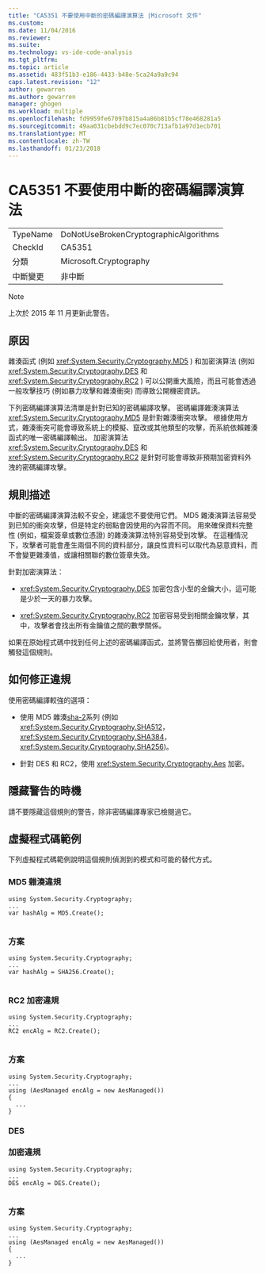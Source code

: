 ```yaml
---
title: "CA5351 不要使用中斷的密碼編譯演算法 |Microsoft 文件"
ms.custom: 
ms.date: 11/04/2016
ms.reviewer: 
ms.suite: 
ms.technology: vs-ide-code-analysis
ms.tgt_pltfrm: 
ms.topic: article
ms.assetid: 483f51b3-e186-4433-b48e-5ca24a9a9c94
caps.latest.revision: "12"
author: gewarren
ms.author: gewarren
manager: ghogen
ms.workload: multiple
ms.openlocfilehash: fd9959fe67097b815a4a86b81b5cf78e468281a5
ms.sourcegitcommit: 49aa031cbebdd9c7ec070c713afb1a97d1ecb701
ms.translationtype: MT
ms.contentlocale: zh-TW
ms.lasthandoff: 01/23/2018
---
```

# <a name="ca5351-do-not-use-broken-cryptographic-algorithms"></a>CA5351 不要使用中斷的密碼編譯演算法
|||  
|-|-|  
|TypeName|DoNotUseBrokenCryptographicAlgorithms|  
|CheckId|CA5351|  
|分類|Microsoft.Cryptography|  
|中斷變更|非中斷|  
  
> [!NOTE]
>  上次於 2015 年 11 月更新此警告。  
  
## <a name="cause"></a>原因  
 雜湊函式 (例如 <xref:System.Security.Cryptography.MD5> ) 和加密演算法 (例如 <xref:System.Security.Cryptography.DES> 和 <xref:System.Security.Cryptography.RC2> ) 可以公開重大風險，而且可能會透過一般攻擊技巧 (例如暴力攻擊和雜湊衝突) 而導致公開機密資訊。  
  
 下列密碼編譯演算法清單是針對已知的密碼編譯攻擊。 密碼編譯雜湊演算法 <xref:System.Security.Cryptography.MD5> 是針對雜湊衝突攻擊。  根據使用方式，雜湊衝突可能會導致系統上的模擬、竄改或其他類型的攻擊，而系統依賴雜湊函式的唯一密碼編譯輸出。 加密演算法 <xref:System.Security.Cryptography.DES> 和 <xref:System.Security.Cryptography.RC2> 是針對可能會導致非預期加密資料外洩的密碼編譯攻擊。  
  
## <a name="rule-description"></a>規則描述  
 中斷的密碼編譯演算法較不安全，建議您不要使用它們。 MD5 雜湊演算法容易受到已知的衝突攻擊，但是特定的弱點會因使用的內容而不同。  用來確保資料完整性 (例如，檔案簽章或數位憑證) 的雜湊演算法特別容易受到攻擊。  在這種情況下，攻擊者可能會產生兩個不同的資料部分，讓良性資料可以取代為惡意資料，而不會變更雜湊值，或讓相關聯的數位簽章失效。  
  
 針對加密演算法：  
  
-   <xref:System.Security.Cryptography.DES> 加密包含小型的金鑰大小，這可能是少於一天的暴力攻擊。  
  
-   <xref:System.Security.Cryptography.RC2> 加密容易受到相關金鑰攻擊，其中，攻擊者會找出所有金鑰值之間的數學關係。  
  
 如果在原始程式碼中找到任何上述的密碼編譯函式，並將警告擲回給使用者，則會觸發這個規則。  
  
## <a name="how-to-fix-violations"></a>如何修正違規  
 使用密碼編譯較強的選項：  
  
-   使用 MD5 雜湊[sha-2](https://msdn.microsoft.com/library/windows/desktop/aa382459.aspx)系列 (例如<xref:System.Security.Cryptography.SHA512>， <xref:System.Security.Cryptography.SHA384>， <xref:System.Security.Cryptography.SHA256>)。  
  
-   針對 DES 和 RC2，使用 <xref:System.Security.Cryptography.Aes> 加密。  
  
## <a name="when-to-suppress-warnings"></a>隱藏警告的時機  
 請不要隱藏這個規則的警告，除非密碼編譯專家已檢閱過它。  
  
## <a name="pseudo-code-example"></a>虛擬程式碼範例  
 下列虛擬程式碼範例說明這個規則偵測到的模式和可能的替代方式。  
  
### <a name="md5-hashing-violation"></a>MD5 雜湊違規  
  
```  
using System.Security.Cryptography;   
...   
var hashAlg = MD5.Create();  
  
```  
  
### <a name="solution"></a>方案  
  
```  
using System.Security.Cryptography;   
...   
var hashAlg = SHA256.Create();  
  
```  
  
### <a name="rc2-encryption-violation"></a>RC2 加密違規  
  
```  
using System.Security.Cryptography;   
...    
RC2 encAlg = RC2.Create();  
  
```  
  
### <a name="solution"></a>方案  
  
```  
using System.Security.Cryptography;   
...   
using (AesManaged encAlg = new AesManaged())   
{   
  ...   
}  
```  
  
### <a name="des-br-br-encryption-violation"></a>DES <br /><br />加密違規  
  
```  
using System.Security.Cryptography;   
...   
DES encAlg = DES.Create();  
  
```  
  
### <a name="solution"></a>方案  
  
```  
using System.Security.Cryptography;   
...   
using (AesManaged encAlg = new AesManaged())   
{   
  ...   
}  
```